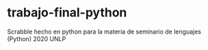 # trabajo-final-python
Scrabble hecho en python para la materia de seminario de lenguajes (Python) 2020 UNLP
